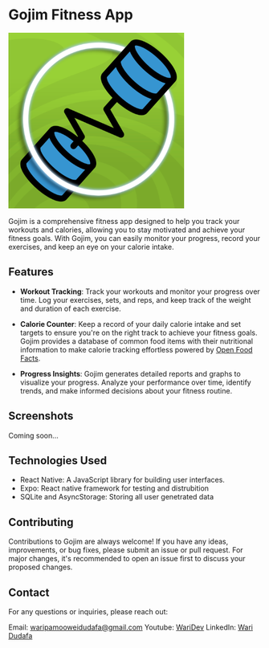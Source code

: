 # Gojim Fitness App

<img src="./assets/icon.png" alt="Gojim Logo"  width="350">

Gojim is a comprehensive fitness app designed to help you track your workouts and calories, allowing you to stay motivated and achieve your fitness goals. With Gojim, you can easily monitor your progress, record your exercises, and keep an eye on your calorie intake.

## Features

- **Workout Tracking**: Track your workouts and monitor your progress over time. Log your exercises, sets, and reps, and keep track of the weight and duration of each exercise.

- **Calorie Counter**: Keep a record of your daily calorie intake and set targets to ensure you're on the right track to achieve your fitness goals. Gojim provides a database of common food items with their nutritional information to make calorie tracking effortless powered by [Open Food Facts](https://openfoodfacts.org).

- **Progress Insights**: Gojim generates detailed reports and graphs to visualize your progress. Analyze your performance over time, identify trends, and make informed decisions about your fitness routine.

## Screenshots

Coming soon...

## Technologies Used

- React Native: A JavaScript library for building user interfaces.
- Expo: React native framework for testing and distrubition
- SQLite and AsyncStorage: Storing all user genetrated data

## Contributing

Contributions to Gojim are always welcome! If you have any ideas, improvements, or bug fixes, please submit an issue or pull request. For major changes, it's recommended to open an issue first to discuss your proposed changes.

## Contact

For any questions or inquiries, please reach out:

Email: waripamooweidudafa@gmail.com
Youtube: [WariDev](https://www.youtube.com/@waridev)
LinkedIn: [Wari Dudafa](https://www.linkedin.com/in/waripamo-owei-dudafa-832130241/)
